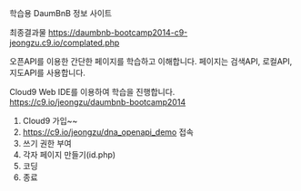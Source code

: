 학습용 DaumBnB 정보 사이트

최종결과물
https://daumbnb-bootcamp2014-c9-jeongzu.c9.io/complated.php

오픈API를 이용한 간단한 페이지를 학습하고 이해합니다.
페이지는 검색API, 로컬API, 지도API를 사용합니다.

Cloud9 Web IDE를 이용하여 학습을 진행합니다.
https://c9.io/jeongzu/daumbnb-bootcamp2014

1. Cloud9 가입~~
2. https://c9.io/jeongzu/dna_openapi_demo 접속
3. 쓰기 권한 부여
4. 각자 페이지 만들기(id.php)
5. 코딩
6. 종료